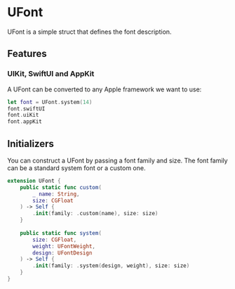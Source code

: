# UFont

UFont is a simple struct that defines the font description.  

## Features

### UIKit, SwiftUI and AppKit

A UFont can be converted to any Apple framework we want to use:

```swift
let font = UFont.system(14)
font.swiftUI
font.uiKit
font.appKit
```

## Initializers

You can construct a UFont by passing a font family and size. The font family can be a standard system font or a custom one.

```swift
extension UFont {
	public static func custom(
		_ name: String,
		size: CGFloat
	) -> Self {
		.init(family: .custom(name), size: size)
	}
	
	public static func system(
		size: CGFloat,
		weight: UFontWeight,
		design: UFontDesign
	) -> Self {
		.init(family: .system(design, weight), size: size)
	}
}
```
